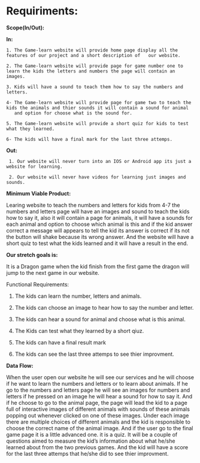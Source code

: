 # Requiriments:

**Scope(In/Out):**

**In:** 

    1. The Game-learn website will provide home page display all the features of our project and a short description of   our website.
    
    2. The Game-learn website will provide page for game number one to learn the kids the letters and numbers the page will contain an images.
    
    3. Kids will have a sound to teach them how to say the numbers and letters.
    
    4- The Game-learn website will provide page for game two to teach the kids the animals and thier sounds it will contain a sound for animal 
       and option for choose what is the sound for.
    
    5. The Game-learn website will provide a short quiz for kids to test what they learned.
    
    6- The kids will have a final mark for the last three attemps.


     
**Out:** 
     
     1. Our website will never turn into an IOS or Android app its just a website for learning.
     
     2. Our website will never have videos for learning just images and sounds.




**Minimum Viable Product:**

Learing website to teach the numbers and letters for kids from 4-7 the 
numbers and letters page will have an images and sound to teach the kids how to say it, also it will contain a page for animals,
it will have a sounds for each animal and option to choose which animal is this and if the kid answer correct
a message will appears to tell the kid its answer is correct if its not the button will shake because its wrong answer. 
And the website will have a short quiz to test what the kids learned and it will have a result in the end.


**Our stretch goals is:**

 It is a Dragon game when the kid finish from the first game the dragon will jump to the next game in our website.


Functional Requirements:

  1. The kids can learn the number, letters and animals.

  2. The kids can choose an image to hear how to say the number and letter.

  3. The kids can hear a sound for animal and choose what is this animal.

  4. The Kids can test what they learned by a short qiuz.

  5. The kids can have a final result mark 

  6. The kids can see the last three attemps to see thier improvment.



**Data Flow:**

When the user open our website he will see our services and he will choose if he want to learn the numbers and letters or to learn about animals. If he go to the numbers and letters page  he will see an images for numbers and letters if he pressed on an image he will hear a sound for how to say it. And if he choose to go to the animal page, the page will lead the kid to a page full of interactive images of different animals with sounds of these animals popping out whenever clicked on one of these images. Under each image there are multiple choices of different animals and the kid is responsible to choose the correct name of the animal image. And if the user go to the final game page it is a little advanced one. it is a quiz. It will be a couple of questions aimed to measure the kid’s information about what he/she learned about from the two previous games.  And the kid will have a score for the last three attemps that he/she did to see thier improvment.